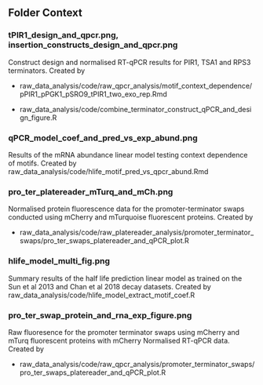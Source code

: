 ## Folder Context

### tPIR1_design_and_qpcr.png, insertion_constructs_design_and_qpcr.png
Construct design and normalised RT-qPCR results for PIR1, TSA1 and RPS3 terminators. Created by

-  raw_data_analysis/code/raw_qpcr_analysis/motif_context_dependence/pPIR1_pPGK1_pSRO9_tPIR1_two_exo_rep.Rmd

- raw_data_analysis/code/combine_terminator_construct_qPCR_and_design_figure.R

### qPCR_model_coef_and_pred_vs_exp_abund.png
Results of the mRNA abundance linear model testing context dependence of motifs. Created by raw_data_analysis/code/hlife_motif_pred_vs_qpcr_abund.Rmd

### pro_ter_platereader_mTurq_and_mCh.png
Normalised protein fluorescence data for the promoter-terminator swaps conducted using mCherry and mTurquoise fluorescent proteins. Created by

- raw_data_analysis/code/raw_platereader_analysis/promoter_terminator_swaps/pro_ter_swaps_platereader_and_qPCR_plot.R

### hlife_model_multi_fig.png
Summary results of the half life prediction linear model as trained on the Sun et al 2013 and Chan et al 2018 decay datasets. Created by raw_data_analysis/code/hlife_model_extract_motif_coef.R

### pro_ter_swap_protein_and_rna_exp_figure.png
Raw fluoresence for the promoter terminator swaps using mCherry and mTurq fluorescent proteins with mCherry Normalised RT-qPCR data. Created by
- raw_data_analysis/code/raw_qpcr_analysis/promoter_terminator_swaps/pro_ter_swaps_platereader_and_qPCR_plot.R
